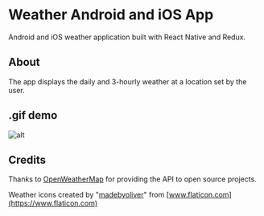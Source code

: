 # Weather Android and iOS App

Android and iOS weather application built with React Native and Redux.

## About

The app displays the daily and 3-hourly weather at a location set by the user.

## .gif demo

![alt](./src/images/WeatherApp.gif)

## Credits

Thanks to [OpenWeatherMap](http://openweathermap.org/) for providing the API to open source projects.

Weather icons created by "[madebyoliver](https://www.flaticon.com/authors/madebyoliver)" from [www.flaticon.com](https://www.flaticon.com)
